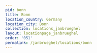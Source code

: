 ```yaml
---
pid: bonn
title: Bonn
location_country: Germany
location_city: Bonn
collection: locations_janbrueghel
layout: locationpage_janbrueghel
order: '051'
permalink: /janbrueghel/locations/bonn
---
```

